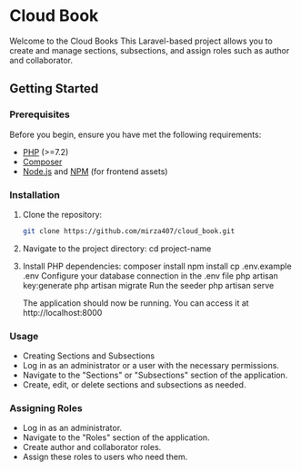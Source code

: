 # Cloud Book

Welcome to the Cloud Books This Laravel-based project allows you to create and manage sections, subsections, and assign roles such as author and collaborator.

## Getting Started

### Prerequisites

Before you begin, ensure you have met the following requirements:
- [PHP](https://www.php.net/) (>=7.2)
- [Composer](https://getcomposer.org/)
- [Node.js](https://nodejs.org/) and [NPM](https://www.npmjs.com/) (for frontend assets)

### Installation

1. Clone the repository:

   ```bash
   git clone https://github.com/mirza407/cloud_book.git
   
2.  Navigate to the project directory:
	cd project-name
	
3. Install PHP dependencies:
	composer install
	npm install
	cp .env.example .env
	Configure your database connection in the .env file
	php artisan key:generate
	php artisan migrate
	Run the seeder
	php artisan serve
	
	The application should now be running. You can access it at http://localhost:8000
		
### Usage 
- Creating Sections and Subsections
- Log in as an administrator or a user with the necessary permissions.
- Navigate to the "Sections" or "Subsections" section of the application.
- Create, edit, or delete sections and subsections as needed.

###  Assigning Roles
- Log in as an administrator.
- Navigate to the "Roles" section of the application.
- Create author and collaborator roles.
- Assign these roles to users who need them.
